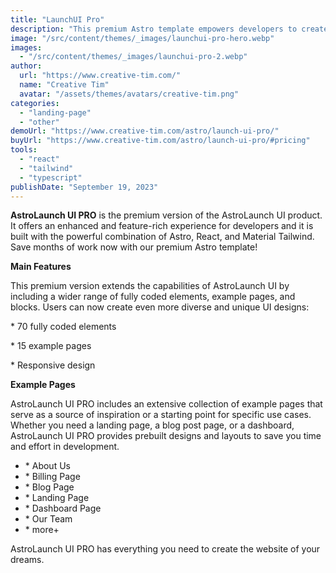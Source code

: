 ```yaml
---
title: "LaunchUI Pro"
description: "This premium Astro template empowers developers to create stunning, responsive, and feature-rich websites and applications with ease."
image: "/src/content/themes/_images/launchui-pro-hero.webp"
images:
  - "/src/content/themes/_images/launchui-pro-2.webp"
author:
  url: "https://www.creative-tim.com/"
  name: "Creative Tim"
  avatar: "/assets/themes/avatars/creative-tim.png"
categories:
  - "landing-page"
  - "other"
demoUrl: "https://www.creative-tim.com/astro/launch-ui-pro/"
buyUrl: "https://www.creative-tim.com/astro/launch-ui-pro/#pricing"
tools:
  - "react"
  - "tailwind"
  - "typescript"
publishDate: "September 19, 2023"
---
```


<p>
  <strong>AstroLaunch UI PRO</strong> is the premium version of the AstroLaunch UI product. It
  offers an enhanced and feature-rich experience for developers and it is built with the powerful
  combination of Astro, React, and Material Tailwind. Save months of work now with our premium Astro
  template!
</p>
<p><strong>Main Features</strong></p>
<p>
  This premium version extends the capabilities of AstroLaunch UI by including a wider range of
  fully coded elements, example pages, and blocks. Users can now create even more diverse and unique
  UI designs:
</p>
<p>* 70 fully coded elements</p>
<p>* 15 example pages</p>
<p>* Responsive design</p>
<p><strong>Example Pages</strong></p>
<p>
  AstroLaunch UI PRO includes an extensive collection of example pages that serve as a source of
  inspiration or a starting point for specific use cases. Whether you need a landing page,&nbsp;a
  blog post page, or a dashboard, AstroLaunch UI PRO provides prebuilt designs and layouts to save
  you time and effort in development.
</p>
<ul>
  <li>* About Us</li>
  <li>* Billing Page</li>
  <li>* Blog Page</li>
  <li>* Landing Page</li>
  <li>* Dashboard Page</li>
  <li>* Our Team</li>
  <li>* more+</li>
</ul>
<p>AstroLaunch UI PRO has everything you need to create the website of your dreams.</p>
